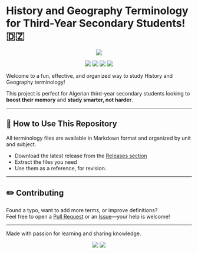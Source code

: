 # History and Geography Terminology for Third-Year Secondary Students! 🇩🇿

<p align="center">
  <a href="README.ar.md"><img src="https://img.shields.io/badge/النسخة%20العربية-اضغط%20هنا-363a4f?style=for-the-badge&logo=readdotcv&logoColor=74c7ec&labelColor=363a4f&color=74c7ec"></a>
</p>


<p align="center">
    <a><img src="https://img.shields.io/github/repo-size/Mouadhbendjedidi/Hisgeo-terminology?colorA=363a4f&colorB=f9e2af&style=for-the-badge&logo=databricks&logoColor=f9e2af"></a>
    <a href="https://github.com/Mouadhbendjedidi/Hisgeo-terminology/issues"><img src="https://img.shields.io/github/issues/Mouadhbendjedidi/Hisgeo-terminology?colorA=363a4f&colorB=cba6f7&style=for-the-badge&logo=hoppscotch&logoColor=cba6f7"></a>
    <a href="https://github.com/Mouadhbendjedidi/Hisgeo-terminology/contributors"><img src="https://img.shields.io/github/contributors/Mouadhbendjedidi/Hisgeo-terminology?colorA=363a4f&colorB=a6e3a1&style=for-the-badge&logo=starship&logoColor=a6e3a1"></a>
 <a href="https://conventionalcommits.org"><img src="https://img.shields.io/badge/Conventional%20Commits-1.0.0-blue?style=for-the-badge&logo=conventionalcommits&logoColor=white&labelColor=363a4f&color=f38ba8"></a>
</p>

Welcome to a fun, effective, and organized way to study History and Geography terminology!

This project is perfect for Algerian third-year secondary students looking to **boost their memory** and **study smarter, not harder**.

---

## 📂 How to Use This Repository

All terminology files are available in Markdown format and organized by unit and subject.

- Download the latest release from the [Releases section](https://github.com/Mouadhbendjedidi/Hisgeo-terminology/releases)
- Extract the files you need
- Use them as a reference, for revision.

---

## ✏️ Contributing

Found a typo, want to add more terms, or improve definitions?  
Feel free to open a [Pull Request](https://github.com/thakira-dz/3as-terminology/pulls) or an [Issue](https://github.com/thakira-dz/3as-terminology/issues)—your help is welcome!

---

Made with passion for learning and sharing knowledge.

<p align="center"> 
         <a href="https://www.instagram.com/Mouadhbendjedidi"><img src="https://img.shields.io/badge/Instagram-E4405F?style=for-the-badge&logo=instagram&logoColor=ffffff"></a> 
         <a href="https://x.com/mouadhbendjedid"><img src="https://img.shields.io/badge/Twitter-000000?style=for-the-badge&logo=x&logoColor=ffffff"></a> 
 </p>
